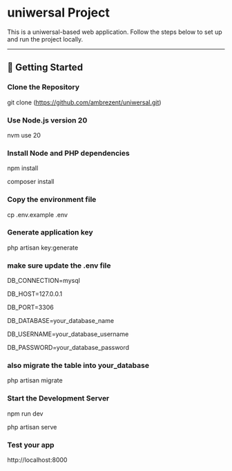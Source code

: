 # uniwersal Project

This is a uniwersal-based web application. Follow the steps below to set up and run the project locally.

---

## 🚀 Getting Started

###  Clone the Repository


git clone (https://github.com/ambrezent/uniwersal.git)


### Use Node.js version 20
nvm use 20

### Install Node and PHP dependencies
npm install

composer install


### Copy the environment file
cp .env.example .env

### Generate application key
php artisan key:generate

### make sure update the .env file
DB_CONNECTION=mysql

DB_HOST=127.0.0.1

DB_PORT=3306

DB_DATABASE=your_database_name

DB_USERNAME=your_database_username

DB_PASSWORD=your_database_password

### also migrate the table into your_database

php artisan migrate

### Start the Development Server

npm run dev

php artisan serve

###  Test your app
http://localhost:8000
